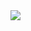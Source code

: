 <img src="https://img.shields.io/badge/JavaScript-F7DF1E?style=for-the-badge&logo=JavaScript&logoColor=white?labelColor=lightgrey">
